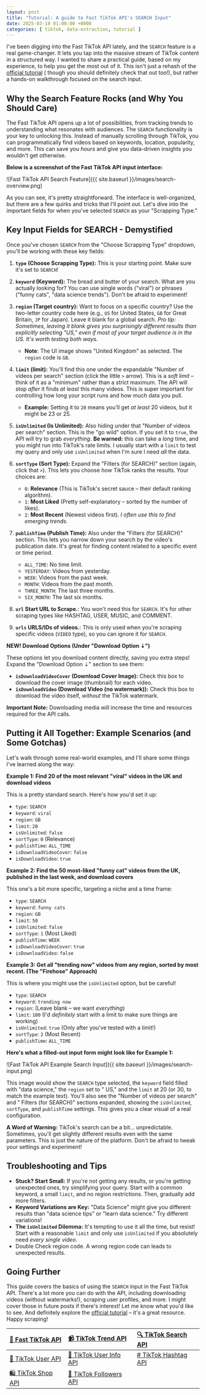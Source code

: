 ```yaml
---
layout: post
title: "Tutorial: A guide to Fast TikTok API's SEARCH Input"
date: 2025-03-10 01:00:00 +0000
categories: [ tiktok, data-extraction, tutorial ]
---
```


I've been digging into the Fast TikTok API lately, and the `SEARCH` feature is a real game-changer. It lets you tap into
the massive stream of TikTok content in a structured way. I wanted to share a practical guide, based on my experience,
to help you get the most out of it. This isn't just a rehash of
the [official tutorial](https://novidevelop.github.io/tiktok/scraper/2025/02/24/apify-tiktok-search-api-download-videos-by-keyword.html) (
though you should definitely check that out too!), but rather a hands-on walkthrough focused on the search input.

## Why the Search Feature Rocks (and Why You Should Care)

The Fast TikTok API opens up a lot of possibilities, from tracking trends to understanding what resonates with
audiences. The `SEARCH` functionality is your key to unlocking this. Instead of manually scrolling through TikTok, you
can programmatically find videos based on keywords, location, popularity, and more. This can save you *hours* and give
you data-driven insights you wouldn't get otherwise.

**Below is a screenshot of the Fast TikTok API input interface:**

![Fast TikTok API Search Feature]({{ site.baseurl }}/images/search-overview.png)

As you can see, it's pretty straightforward. The interface is well-organized, but there are a few quirks and tricks that
I'll point out. Let's dive into the important fields for when you've selected `SEARCH` as your "Scrapping Type."

## Key Input Fields for SEARCH - Demystified

Once you've chosen `SEARCH` from the "Choose Scrapping Type" dropdown, you'll be working with these key fields:

1. **`type` (Choose Scrapping Type):** This is your starting point. Make sure it's set to `SEARCH`!

2. **`keyword` (Keyword):** The bread and butter of your search. What are you actually looking for? You can use single
   words ("viral") or phrases ("funny cats", "data science trends"). Don't be afraid to experiment!

3. **`region` (Target country):** Want to focus on a specific country? Use the two-letter country code here (e.g., `US`
   for United States, `GB` for Great Britain, `JP` for Japan). Leave it blank for a global search.  *Pro tip:
   Sometimes, leaving it blank gives you surprisingly different results than explicitly selecting "US," even if most of
   your target audience is in the US. It's worth testing both ways.*
    * **Note**: The UI image shows "United Kingdom" as selected. The `region` code is `GB`.

4. **`limit` (limit):** You'll find this one under the expandable "Number of videos per search" section (click the
   little `>` arrow). This is a *soft limit* – think of it as a "minimum" rather than a strict maximum. The API will
   stop *after* it finds *at least* this many videos. This is super important for controlling how long your script runs
   and how much data you pull.
    * **Example:** Setting it to `20` means you'll get *at least* 20 videos, but it might be 23 or 25.

5. **`isUnlimited` (Is Unlimited):** Also hiding under that "Number of videos per search" section. This is the "go wild"
   option. If you set it to `true`, the API will try to grab *everything*.  **Be warned:** this can take a *long* time,
   and you might run into TikTok's rate limits. I usually start with a `limit` to test my query and only
   use `isUnlimited` when I'm sure I need *all* the data.

6. **`sortType` (Sort Type):**  Expand the "Filters (for SEARCH)" section (again, click that `>`). This lets you choose
   *how* TikTok ranks the results. Your choices are:
    * `0`: **Relevance** (This is TikTok's secret sauce – their default ranking algorithm).
    * `1`: **Most Liked** (Pretty self-explanatory – sorted by the number of likes).
    * `2`: **Most Recent** (Newest videos first). *I often use this to find emerging trends.*

7. **`publishTime` (Publish Time):**  Also under the "Filters (for SEARCH)" section. This lets you narrow down your
   search by the video's publication date. It's great for finding content related to a specific event or time period.
    * `ALL_TIME`: No time limit.
    * `YESTERDAY`: Videos from yesterday.
    * `WEEK`: Videos from the past week.
    * `MONTH`: Videos from the past month.
    * `THREE_MONTH`:  The last three months.
    * `SIX_MONTH`: The last six months.

8. **`url` Start URL to Scrape.**: You won't need this for `SEARCH`. It's for other scraping types like HASHTAG, USER,
   MUSIC, and COMMENT.

9. **`urls` URLS/IDs of videos.**:  This is only used when you're scraping specific videos (`VIDEO` type), so you can
   ignore it for `SEARCH`.

**NEW! Download Options (Under "Download Option ⇣")**

These options let you download content directly, saving you extra steps!  Expand the "Download Option ⇣" section to see
them:

* **`isDownloadVideoCover` (Download Cover Image):** Check this box to download the cover image (thumbnail) for each
  video.
* **`isDownloadVideo` (Download Video (no watermark)):** Check this box to download the video itself, *without* the
  TikTok watermark.

**Important Note:** Downloading media will increase the time and resources required for the API calls.

## Putting it All Together: Example Scenarios (and Some Gotchas)

Let's walk through some real-world examples, and I'll share some things I've learned along the way:

**Example 1:  Find 20 of the most relevant "viral" videos in the UK and download videos**

This is a pretty standard search. Here's how you'd set it up:

* `type`: `SEARCH`
* `keyword`: `viral`
* `region`: `GB`
* `limit`: `20`
* `isUnlimited`: `false`
* `sortType`: `0` (Relevance)
* `publishTime`: `ALL_TIME`
* `isDownloadVideoCover`: `false`
* `isDownloadVideo`: `true`

**Example 2: Find the 50 most-liked "funny cat" videos from the UK, published in the last week, and download covers**

This one's a bit more specific, targeting a niche and a time frame:

* `type`: `SEARCH`
* `keyword`: `funny cats`
* `region`: `GB`
* `limit`: `50`
* `isUnlimited`: `false`
* `sortType`: `1` (Most Liked)
* `publishTime`: `WEEK`
* `isDownloadVideoCover`: `true`
* `isDownloadVideo`: `false`

**Example 3: Get all "trending now" videos from any region, sorted by most recent. (The "Firehose" Approach)**

This is where you might use the `isUnlimited` option, but be careful!

* `type`: `SEARCH`
* `keyword`: `trending now`
* `region`: (Leave blank – we want *everything*)
* `limit`: `100` (I'd *definitely* start with a limit to make sure things are working)
* `isUnlimited`: `true` (Only after you've tested with a limit!)
* `sortType`: `2` (Most Recent)
* `publishTime`: `ALL_TIME`

**Here's what a filled-out input form might look like for Example 1:**

![Fast TikTok API Example Search Input]({{ site.baseurl }}/images/search-input.png)

This image would show the `SEARCH` type selected, the `keyword` field filled with "data science," the `region` set to "
US," and the `limit` at 20 (or 30, to match the example text). You'll also see the "Number of videos per search" and "
Filters (for SEARCH)" sections expanded, showing the `isUnlimited`, `sortType`, and `publishTime` settings. This gives
you a clear visual of a real configuration.

**A Word of Warning:** TikTok's search can be a bit... unpredictable. Sometimes, you'll get slightly different results
even with the same parameters. This is just the nature of the platform. Don't be afraid to tweak your settings and
experiment!

## Troubleshooting and Tips

* **Stuck? Start Small:** If you're not getting any results, or you're getting unexpected ones, try simplifying your
  query. Start with a common keyword, a small `limit`, and no region restrictions. Then, gradually add more filters.
* **Keyword Variations are Key:** "Data Science" might give you different results than "data science tips" or "learn
  data science." Try different variations!
* **The `isUnlimited` Dilemma:**  It's tempting to use it all the time, but resist! Start with a reasonable `limit` and
  only use `isUnlimited` if you absolutely need *every single video*.
* Double Check region code. A wrong region code can leads to unexpected results.

## Going Further

This guide covers the basics of using the `SEARCH` input in the Fast TikTok API. There's a lot more you can do with the
API, including downloading videos (without watermarks!), scraping user profiles, and more. I might cover those in future
posts if there's interest! Let me know what you'd like to see. And definitely explore
the [official tutorial](https://novidevelop.github.io/tiktok/scraper/2025/02/24/apify-tiktok-search-api-download-videos-by-keyword.html) –
it's a great resource. Happy scraping!

| [🎹️ Fast TikTok API](https://apify.com/novi/fast-tiktok-api)     | [📹️ TikTok Trend API](https://apify.com/novi/tiktok-trend-api)         | [🔍️ TikTok Search API](https://apify.com/novi/tiktok-search-api)  |
|:------------------------------------------------------------------|:------------------------------------------------------------------------|:-------------------------------------------------------------------|
| [🧛️ TikTok User API](https://apify.com/novi/tiktok-user-api)     | [🧛️ TikTok User Info API](https://apify.com/novi/tiktok-user-info-api) | [#️ TikTok Hashtag API](https://apify.com/novi/tiktok-hashtag-api) |
| [🛍️ TikTok Shop API](https://apify.com/novi/tiktok-shop-scraper) | [👤️ TikTok Followers API](https://apify.com/novi/tiktok-followers-api) |                                                                    |



